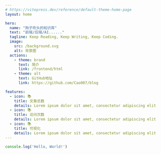 ```yaml
---
# https://vitepress.dev/reference/default-theme-home-page
layout: home

hero:
  name: "狗子吹头的知识库"
  text: "前端/后端/AI......"
  tagline: Keep Reading, Keep Writing, Keep Coding.
  image:
    src: /background.svg
    alt: 背景图
  actions:
    - theme: brand
      text: 简介
      link: /frontend/html
    - theme: alt
      text: GitHub地址
      link: https://github.com/Cao007/blog

features:
  - icon: 📚
    title: 文章总数
    details: Lorem ipsum dolor sit amet, consectetur adipiscing elit
  - icon: 📚
    title: 访问次数
    details: Lorem ipsum dolor sit amet, consectetur adipiscing elit
  - icon: 📚
    title: 可视化
    details: Lorem ipsum dolor sit amet, consectetur adipiscing elit
---
```



```js
console.log('Hello, World!')
```

<Test></Test>